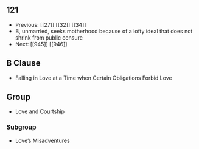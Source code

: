 ## 121
- Previous: [[27]] [[32]] [[34]] 
- B, unmarried, seeks motherhood because of a lofty ideal that does not shrink from public censure
- Next: [[945]] [[946]] 

## B Clause
- Falling in Love at a Time when Certain Obligations Forbid Love

## Group
- Love and Courtship

### Subgroup
- Love’s Misadventures

